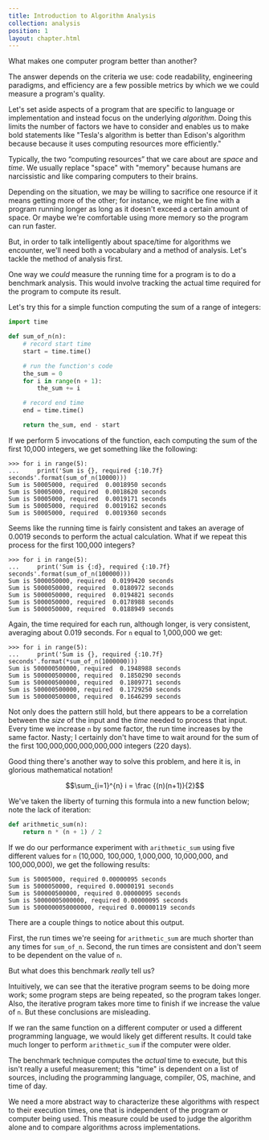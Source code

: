 ```yaml
---
title: Introduction to Algorithm Analysis
collection: analysis
position: 1
layout: chapter.html
---
```


What makes one computer program better than another?

The answer depends on the criteria we use: code readability, engineering
paradigms, and efficiency are a few possible metrics by which we we could
measure a program's quality.

Let's set aside aspects of a program that are specific to language or
implementation and instead focus on the underlying _algorithm_. Doing this
limits the number of factors we have to consider and enables us to make bold
statements like "Tesla's algorithm is better than Edison's algorithm because
because it uses computing resources more efficiently."

Typically, the two “computing resources” that we care about are *space* and
*time*. We usually replace "space" with "memory" because humans are
narcissistic and like comparing computers to their brains.

Depending on the situation, we may be willing to sacrifice one resource
if it means getting more of the other; for instance, we might be fine with a
program running longer as long as it doesn't exceed a certain amount of space.
Or maybe we're comfortable using more memory so the program can run faster.

But, in order to talk intelligently about space/time for algorithms we
encounter, we'll need both a vocabulary and a method of analysis. Let's
tackle the method of analysis first.

One way we _could_ measure the running time for a program is to do a
benchmark analysis. This would involve tracking the actual time required
for the program to compute its result.

Let's try this for a simple function computing the sum of a range of integers:

```python
import time

def sum_of_n(n):
    # record start time
    start = time.time()

    # run the function's code
    the_sum = 0
    for i in range(n + 1):
        the_sum += i

    # record end time
    end = time.time()

    return the_sum, end - start
```

If we perform 5 invocations of the function, each computing the sum of
the first 10,000 integers, we get something like the following:

```
>>> for i in range(5):
...     print('Sum is {}, required {:10.7f} seconds'.format(sum_of_n(10000)))
Sum is 50005000, required  0.0018950 seconds
Sum is 50005000, required  0.0018620 seconds
Sum is 50005000, required  0.0019171 seconds
Sum is 50005000, required  0.0019162 seconds
Sum is 50005000, required  0.0019360 seconds
```

Seems like the running time is fairly consistent and takes an average of
0.0019 seconds to perform the actual calculation. What if we repeat this
process for the first 100,000 integers?

```
>>> for i in range(5):
...     print('Sum is {:d}, required {:10.7f} seconds'.format(sum_of_n(100000)))
Sum is 5000050000, required  0.0199420 seconds
Sum is 5000050000, required  0.0180972 seconds
Sum is 5000050000, required  0.0194821 seconds
Sum is 5000050000, required  0.0178988 seconds
Sum is 5000050000, required  0.0188949 seconds
```

Again, the time required for each run, although longer, is very consistent,
averaging about 0.019 seconds. For `n` equal to 1,000,000 we get:

```
>>> for i in range(5):
...     print('Sum is {}, required {:10.7f} seconds'.format(*sum_of_n(1000000)))
Sum is 500000500000, required  0.1948988 seconds
Sum is 500000500000, required  0.1850290 seconds
Sum is 500000500000, required  0.1809771 seconds
Sum is 500000500000, required  0.1729250 seconds
Sum is 500000500000, required  0.1646299 seconds
```

Not only does the pattern still hold, but there appears to be a correlation
between the _size_ of the input and the _time_ needed to process that input.
Every time we increase `n` by some factor, the run time increases by the same
factor. Nasty; I certainly don't have time to wait around for the sum of the
first 100,000,000,000,000,000 integers (220 days).

Good thing there's another way to solve this problem, and here it is, in
glorious mathematical notation!

$$\sum_{i=1}^{n} i = \frac {(n)(n+1)}{2}$$

We've taken the liberty of turning this formula into a new function below;
note the lack of iteration:

```python
def arithmetic_sum(n):
    return n * (n + 1) / 2
```

If we do our performance experiment with `arithmetic_sum` using five
different values for `n` (10,000, 100,000, 1,000,000, 10,000,000, and
100,000,000), we get the following results:

```
Sum is 50005000, required 0.00000095 seconds
Sum is 5000050000, required 0.00000191 seconds
Sum is 500000500000, required 0.00000095 seconds
Sum is 50000005000000, required 0.00000095 seconds
Sum is 5000000050000000, required 0.00000119 seconds
```

There are a couple things to notice about this output.

First, the run times we're seeing for `arithmetic_sum` are much shorter than
any times for `sum_of_n`. Second, the run times are consistent and don't seem
to be dependent on the value of `n`.

But what does this benchmark *really* tell us?

Intuitively, we can see that the iterative program seems to be doing more work;
some program steps are being repeated, so the program takes longer. Also, the
iterative program takes more time to finish if we increase the value of `n`.
But these conclusions are misleading.

If we ran the same function on a different computer or used a different
programming language, we would likely get different results. It could take
much longer to perform `arithmetic_sum` if the computer were older.

The benchmark technique computes the _actual_ time to execute, but this isn't
really a useful measurement; this "time" is dependent on a list of sources,
including the programming language, compiler, OS, machine, and time of day.

We need a more abstract way to characterize these algorithms with respect to
their execution times, one that is independent of the program or computer
being used. This measure could be used to judge the algorithm alone and to
compare algorithms across implementations.
